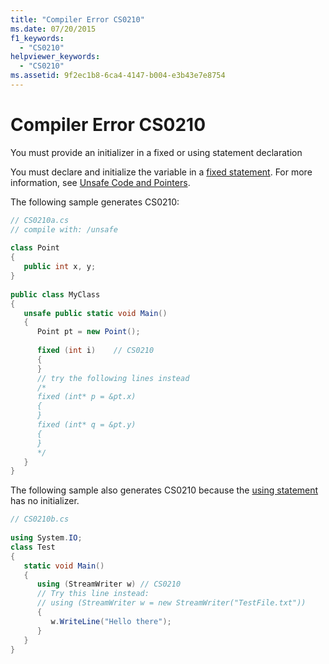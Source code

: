 ```yaml
---
title: "Compiler Error CS0210"
ms.date: 07/20/2015
f1_keywords: 
  - "CS0210"
helpviewer_keywords: 
  - "CS0210"
ms.assetid: 9f2ec1b8-6ca4-4147-b004-e3b43e7e8754
---
```

# Compiler Error CS0210
You must provide an initializer in a fixed or using statement declaration  
  
 You must declare and initialize the variable in a [fixed statement](../../csharp/language-reference/keywords/fixed-statement.md). For more information, see [Unsafe Code and Pointers](../../csharp/programming-guide/unsafe-code-pointers/index.md).  
  
 The following sample generates CS0210:  
  
```csharp  
// CS0210a.cs  
// compile with: /unsafe  
  
class Point  
{  
   public int x, y;  
}  
  
public class MyClass  
{  
   unsafe public static void Main()  
   {  
      Point pt = new Point();  
  
      fixed (int i)    // CS0210  
      {  
      }  
      // try the following lines instead  
      /*  
      fixed (int* p = &pt.x)  
      {  
      }  
      fixed (int* q = &pt.y)  
      {  
      }  
      */  
   }  
}  
```  
  
 The following sample also generates CS0210 because the [using statement](../../csharp/language-reference/keywords/using-statement.md) has no initializer.  
  
```csharp  
// CS0210b.cs  
  
using System.IO;  
class Test   
{  
   static void Main()   
   {  
      using (StreamWriter w) // CS0210  
      // Try this line instead:  
      // using (StreamWriter w = new StreamWriter("TestFile.txt"))   
      {  
         w.WriteLine("Hello there");  
      }  
   }  
}  
```
